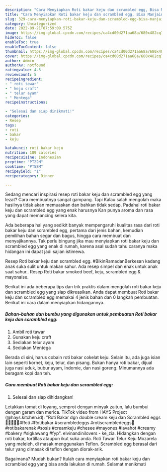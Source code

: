```yaml
---
description: "Cara Menyiapkan Roti bakar keju dan scrambled egg, Bisa Manjain Lidah"
title: "Cara Menyiapkan Roti bakar keju dan scrambled egg, Bisa Manjain Lidah"
slug: 329-cara-menyiapkan-roti-bakar-keju-dan-scrambled-egg-bisa-manjain-lidah
category: Uncategorized
date: 2022-09-21T07:59:09.575Z
image: https://img-global.cpcdn.com/recipes/ca4cd00d271aa68a/680x482cq70/roti-bakar-keju-dan-scrambled-egg-foto-resep-utama.jpg
hideToc: false
enableToc: true
enableTocContent: false
thumbnail: https://img-global.cpcdn.com/recipes/ca4cd00d271aa68a/680x482cq70/roti-bakar-keju-dan-scrambled-egg-foto-resep-utama.jpg
cover: https://img-global.cpcdn.com/recipes/ca4cd00d271aa68a/680x482cq70/roti-bakar-keju-dan-scrambled-egg-foto-resep-utama.jpg
author: Admin
authorAv: notfound
ratingvalue: 4.5
reviewcount: 5
recipeingredient:
- " roti tawar"
- " keju craft"
- " telur ayam"
- " Mentega"
recipeinstructions:

- "Selesai dan siap dinikmati!"
categories:
- Resep
tags:
- roti
- bakar
- keju

katakunci: roti bakar keju 
nutrition: 189 calories
recipecuisine: Indonesian
preptime: "PT22M"
cooktime: "PT58M"
recipeyield: "1"
recipecategory: Dinner

---
```



Sedang mencari inspirasi resep roti bakar keju dan scrambled egg yang lezat? Cara membuatnya sangat gampang. Tapi Kalau salah mengolah maka hasilnya tidak akan memuaskan dan bahkan tidak sedap. Padahal roti bakar keju dan scrambled egg yang enak harusnya Kan punya aroma dan rasa yang dapat memancing selera kita.


Ada beberapa hal yang sedikit banyak mempengaruhi kualitas rasa dari roti bakar keju dan scrambled egg, pertama dari jenis bahan, kemudian pemilihan bahan segar dan bagus, hingga cara membuat dan menyajikannya. Tak perlu bingung jika mau menyiapkan roti bakar keju dan scrambled egg yang enak di rumah, karena asal sudah tahu caranya maka hidangan ini dapat jadi sajian istimewa.

Resep Roti bakar keju dan scrambled egg. #BikinRamadanBerkesan kadang anak suka sulit untuk makan sahur. Ada resep simpel dan enak untuk anak saat sahur.. Resep Roti bakar smoked beef, keju, scrambled egg &amp; mayonaise.


Berikut ini ada beberapa tips dan trik praktis dalam mengolah roti bakar keju dan scrambled egg yang siap dikreasikan. Anda dapat membuat Roti bakar keju dan scrambled egg memakai 4 jenis bahan dan 0 langkah pembuatan. Berikut ini cara dalam menyiapkan hidangannya.

<!--inarticleads1-->

##### Bahan-bahan dan bumbu yang digunakan untuk pembuatan Roti bakar keju dan scrambled egg:

1. Ambil  roti tawar
1. Gunakan  keju craft
1. Sediakan  telur ayam
1. Sediakan  Mentega


Berada di sini, harus cobain roti bakar cokelat keju. Selain itu, ada juga isian lain seperti kornet, keju, telur, dan pisang. Bukan hanya roti bakar, dijual juga nasi uduk, bubur ayam, Indomie, dan nasi goreng. Minumannya ada beragam kopi dan teh. 

<!--inarticleads2-->

##### Cara membuat Roti bakar keju dan scrambled egg:


1. Selesai dan siap dihidangkan!

Letakkan tomat di loyang, semprot dengan minyak zaitun, lalu bumbui dengan garam dan merica. TikTok video from HAYS Project (@hays.kitchen.id): &#34;Roti Bakar dgn double cream keju dan Scrambled eggs 🥪🍳🍞🧀🥖#Roti #Rotibakar #scrambledeggs #rotiscrambledeggs🥰 #rotibakarenak #sosis #creamkeju #chesee #mayones #lavahot #creamy #bakery #sigkawang #fyp&#34;. elvinandinilovers - ke_zia. Hidangkan dengan roti bakar, tortillas ataupun ikut suka anda. Roti Tawar Telur Keju Mozarela yang meleleh, di masak menggunakan Teflon. Scrambled egg berasal dari telur yang dimasak di teflon dengan diorak-arik. 

Bagaimana? Mudah bukan? Itulah cara menyiapkan roti bakar keju dan scrambled egg yang bisa anda lakukan di rumah. Selamat menikmati
